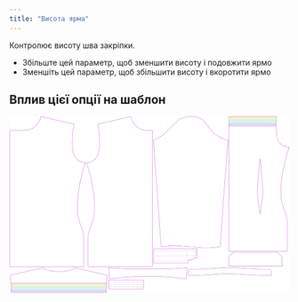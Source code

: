 ```yaml
---
title: "Висота ярма"
---
```


Контролює висоту шва закріпки.

- Збільште цей параметр, щоб зменшити висоту і подовжити ярмо
- Зменшіть цей параметр, щоб збільшити висоту і вкоротити ярмо

## Вплив цієї опції на шаблон

![На цьому зображенні показано вплив цієї опції шляхом накладання декількох варіантів, які мають різне значення для цієї опції](simon_yokeheight_sample.svg "Вплив цієї опції на шаблон")
